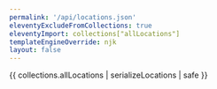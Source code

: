 ```yaml
---
permalink: '/api/locations.json'
eleventyExcludeFromCollections: true
eleventyImport: collections["allLocations"]
templateEngineOverride: njk
layout: false
---
```

{{ collections.allLocations | serializeLocations | safe }}